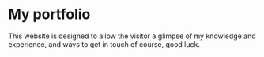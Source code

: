# My portfolio
This website is designed to allow the visitor a glimpse of my knowledge and experience, and ways to get in touch of course, good luck.
